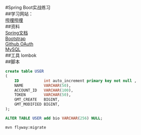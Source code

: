 #Spring Boot实战练习   
##学习网站：   
[哔哩哔哩](https://www.bilibili.com/video/av65117012?p=1)   
##资料   
[Spring文档](https://spring.io/guides)   
[Bootstrap](https://v3.bootcss.com/getting-started/#download)   
[Github OAuth](https://developer.github.com/apps/building-oauth-apps/creating-an-oauth-app/)   
[MySQL](https://www.runoob.com/mysql/mysql-tutorial.html)   
##工具
lombok   
##脚本
```sql
create table USER
(
    ID           int auto_increment primary key not null ,
    NAME         VARCHAR(50),
    ACCOUNT_ID   VARCHAR(100),
    TOKEN        VARCHAR(50),
    GMT_CREATE   BIGINT,
    GMT_MODIFIED BIGINT,
);
```
```sql
ALTER TABLE USER add bio VARCHAR(256) NULL;
```
```bash
mvn flyway:migrate
```
